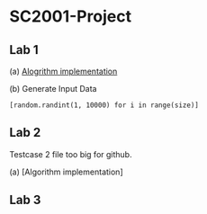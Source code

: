 # SC2001-Project

## Lab 1 
(a) [Alogrithm implementation](https://github.com/Pwspang/SC2001-Project/blob/main/Lab%201/Lab1.py)

(b) Generate Input Data

`
[random.randint(1, 10000) for i in range(size)]
`

## Lab 2 

Testcase 2 file too big for github. 

(a) [Algorithm implementation]




## Lab 3 
